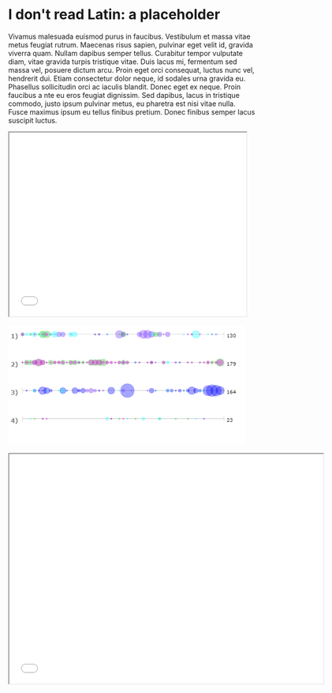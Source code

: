 # I don't read Latin: a placeholder
Vivamus malesuada euismod purus in faucibus. Vestibulum et massa vitae metus feugiat rutrum. 
Maecenas risus sapien, pulvinar eget velit id, gravida viverra quam. Nullam dapibus semper tellus. 
Curabitur tempor vulputate diam, vitae gravida turpis tristique vitae. Duis lacus mi, fermentum sed massa vel, 
posuere dictum arcu. Proin eget orci consequat, luctus nunc vel, hendrerit dui. Etiam consectetur dolor neque, 
id sodales urna gravida eu. Phasellus sollicitudin orci ac iaculis blandit. Donec eget ex neque. Proin faucibus a
nte eu eros feugiat dignissim. Sed dapibus, lacus in tristique commodo, justo ipsum pulvinar metus, eu pharetra 
est nisi vitae nulla. 
Fusce maximus ipsum eu tellus finibus pretium. Donec finibus semper lacus suscipit luctus. 


<iframe style='width: 481px; height: 372px;' src='//voyant-tools.org/tool/Cirrus/?corpus=a4422e5c2a937f8fbc71404f6cf5357b'></iframe>


![](images/download.png)

<iframe style='width: 637px; height: 465px;' src='//voyant-tools.org/tool/CollocatesGraph/?mode=corpus&corpus=15e9ff422be5dab4c4db63861cb746fd'></iframe>
